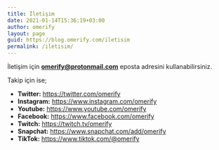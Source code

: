 ```yaml
---
title: İletişim
date: 2021-01-14T15:36:19+03:00
author: omerify
layout: page
guid: https://blog.omerify.com/iletisim
permalink: /iletisim/
---
```


İletişim için **omerify@protonmail.com** eposta adresini kullanabilirsiniz.

Takip için ise;

<ul>
  <li>
    <strong>Twitter:</strong> <a rel="noreferrer noopener" href="https://twitter.com/omerify" target="_blank">https://twitter.com/omerify</a>
  </li>
  <li>
    <strong>Instagram:</strong> <a rel="noreferrer noopener" href="https://www.instagram.com/omerify" target="_blank">https://www.instagram.com/omerify</a>
  </li>
  <li>
    <strong>Youtube:</strong> <a rel="noreferrer noopener" href="https://www.youtube.com/omerify" target="_blank">https://www.youtube.com/omerify</a>
  </li>
  <li>
    <strong>Facebook:</strong> <a rel="noreferrer noopener" href="https://www.facebook.com/omerify" target="_blank">https://www.facebook.com/omerify</a>
  </li>
  <li>
    <strong>Twitch:</strong> <a rel="noreferrer noopener" href="https://twitch.tv/omerify" target="_blank">https://twitch.tv/omerify</a>
  </li>
  <li>
    <strong>Snapchat:</strong> <a rel="noreferrer noopener" href="https://www.snapchat.com/add/omerify" target="_blank">https://www.snapchat.com/add/omerify</a>
  </li>
  <li>
    <strong>TikTok:</strong> <a rel="noreferrer noopener" href="https://www.tiktok.com/@omerify" target="_blank">https://www.tiktok.com/@omerify</a>
  </li>
</ul>
